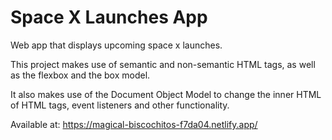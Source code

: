 # Space X Launches App

Web app that displays upcoming space x launches.

This project makes use of semantic and non-semantic HTML tags, as well as the flexbox and the box model.

It also makes use of the Document Object Model to change the inner HTML of HTML tags, event listeners and other functionality.

Available at: https://magical-biscochitos-f7da04.netlify.app/
